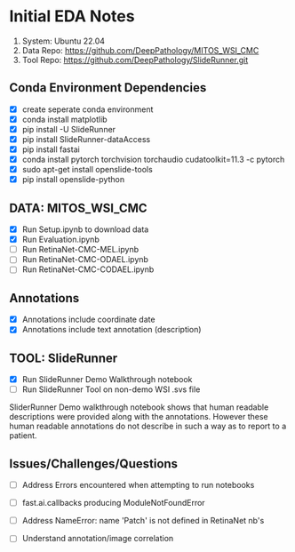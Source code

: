 # Initial EDA Notes

1. System: Ubuntu 22.04
2. Data Repo: https://github.com/DeepPathology/MITOS_WSI_CMC
3. Tool Repo: https://github.com/DeepPathology/SlideRunner.git

## Conda Environment Dependencies

- [x] create seperate conda environment
- [x] conda install matplotlib
- [x] pip install -U SlideRunner
- [x] pip install SlideRunner-dataAccess
- [x] pip install fastai
- [x] conda install pytorch torchvision torchaudio cudatoolkit=11.3 -c pytorch
- [x] sudo apt-get install openslide-tools
- [x] pip install openslide-python

## DATA: MITOS_WSI_CMC

- [x] Run Setup.ipynb to download data
- [x] Run Evaluation.ipynb
- [ ] Run RetinaNet-CMC-MEL.ipynb
- [ ] Run RetinaNet-CMC-ODAEL.ipynb
- [ ] Run RetinaNet-CMC-CODAEL.ipynb

## Annotations

- [x] Annotations include coordinate date 
- [x] Annotations include text annotation (description)

## TOOL: SlideRunner

- [x] Run SlideRunner Demo Walkthrough notebook
- [ ] Run SlideRunner Tool on non-demo WSI .svs file

SliderRunner Demo walkthrough notebook shows that human readable descriptions were provided along with the annotations. However these human readable annotations do not describe in such a way as to report to a patient. 


## Issues/Challenges/Questions

- [ ] Address Errors encountered when attempting to run notebooks
- [ ] fast.ai.callbacks producing ModuleNotFoundError
- [ ] Address NameError: name 'Patch' is not defined in RetinaNet nb's
- [ ] Understand annotation/image correlation






